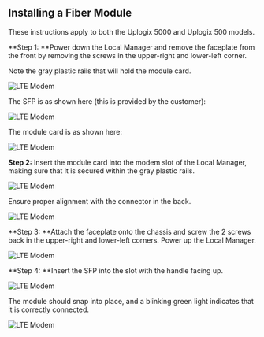 
 
## Installing a Fiber Module     

These instructions apply to both the Uplogix 5000 and Uplogix 500 models.

**Step 1: **Power down the Local Manager and remove the faceplate from the front by removing the screws in the upper-right and lower-left corner.

Note the gray plastic rails that will hold the module card.

![LTE Modem](http://uplogix.com/support/docs/img/lte_modem_install2.jpg)

The SFP is as shown here (this is provided by the customer):


![LTE Modem](http://uplogix.com/support/docs/img/SFP-Installation-01.jpg)

The module card is as shown here:

![LTE Modem](http://uplogix.com/support/docs/img/SFP-Installation-02.jpg)

**Step 2:** Insert the module card into the modem slot of the Local Manager, making sure that it is secured within the gray plastic rails.

![LTE Modem](http://uplogix.com/support/docs/img/SFP-Installation-08.jpg)

Ensure proper alignment with the connector in the back.

![LTE Modem](http://uplogix.com/support/docs/img/SFP-Installation-09.jpg)

**Step 3: **Attach the faceplate onto the chassis and screw the 2 screws back in the upper-right and lower-left corners. Power up the Local Manager. 

![LTE Modem](http://uplogix.com/support/docs/img/SFP-Installation-10.jpg)

**Step 4: **Insert the SFP into the slot with the handle facing up. 

![LTE Modem](http://uplogix.com/support/docs/img/SFP-Installation-12.jpg)

The module should snap into place, and a blinking green light indicates that it is correctly connected. 

![LTE Modem](http://uplogix.com/support/docs/img/SFP-Installation-13.jpg)